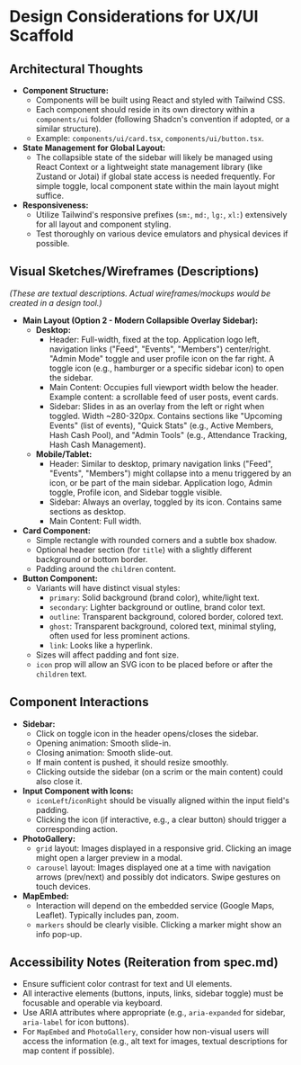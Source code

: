 # Design Considerations for UX/UI Scaffold

## Architectural Thoughts

- **Component Structure:**
  - Components will be built using React and styled with Tailwind CSS.
  - Each component should reside in its own directory within a `components/ui` folder (following Shadcn's convention if adopted, or a similar structure).
  - Example: `components/ui/card.tsx`, `components/ui/button.tsx`.
- **State Management for Global Layout:**
  - The collapsible state of the sidebar will likely be managed using React Context or a lightweight state management library (like Zustand or Jotai) if global state access is needed frequently. For simple toggle, local component state within the main layout might suffice.
- **Responsiveness:**
  - Utilize Tailwind's responsive prefixes (`sm:`, `md:`, `lg:`, `xl:`) extensively for all layout and component styling.
  - Test thoroughly on various device emulators and physical devices if possible.

## Visual Sketches/Wireframes (Descriptions)

_(These are textual descriptions. Actual wireframes/mockups would be created in a design tool.)_

- **Main Layout (Option 2 - Modern Collapsible Overlay Sidebar):**
  - **Desktop:**
    - Header: Full-width, fixed at the top. Application logo left, navigation links ("Feed", "Events", "Members") center/right. "Admin Mode" toggle and user profile icon on the far right. A toggle icon (e.g., hamburger or a specific sidebar icon) to open the sidebar.
    - Main Content: Occupies full viewport width below the header. Example content: a scrollable feed of user posts, event cards.
    - Sidebar: Slides in as an overlay from the left or right when toggled. Width ~280-320px. Contains sections like "Upcoming Events" (list of events), "Quick Stats" (e.g., Active Members, Hash Cash Pool), and "Admin Tools" (e.g., Attendance Tracking, Hash Cash Management).
  - **Mobile/Tablet:**
    - Header: Similar to desktop, primary navigation links ("Feed", "Events", "Members") might collapse into a menu triggered by an icon, or be part of the main sidebar. Application logo, Admin toggle, Profile icon, and Sidebar toggle visible.
    - Sidebar: Always an overlay, toggled by its icon. Contains same sections as desktop.
    - Main Content: Full width.
- **Card Component:**
  - Simple rectangle with rounded corners and a subtle box shadow.
  - Optional header section (for `title`) with a slightly different background or bottom border.
  - Padding around the `children` content.
- **Button Component:**
  - Variants will have distinct visual styles:
    - `primary`: Solid background (brand color), white/light text.
    - `secondary`: Lighter background or outline, brand color text.
    - `outline`: Transparent background, colored border, colored text.
    - `ghost`: Transparent background, colored text, minimal styling, often used for less prominent actions.
    - `link`: Looks like a hyperlink.
  - Sizes will affect padding and font size.
  - `icon` prop will allow an SVG icon to be placed before or after the `children` text.

## Component Interactions

- **Sidebar:**
  - Click on toggle icon in the header opens/closes the sidebar.
  - Opening animation: Smooth slide-in.
  - Closing animation: Smooth slide-out.
  - If main content is pushed, it should resize smoothly.
  - Clicking outside the sidebar (on a scrim or the main content) could also close it.
- **Input Component with Icons:**
  - `iconLeft`/`iconRight` should be visually aligned within the input field's padding.
  - Clicking the icon (if interactive, e.g., a clear button) should trigger a corresponding action.
- **PhotoGallery:**
  - `grid` layout: Images displayed in a responsive grid. Clicking an image might open a larger preview in a modal.
  - `carousel` layout: Images displayed one at a time with navigation arrows (prev/next) and possibly dot indicators. Swipe gestures on touch devices.
- **MapEmbed:**
  - Interaction will depend on the embedded service (Google Maps, Leaflet). Typically includes pan, zoom.
  - `markers` should be clearly visible. Clicking a marker might show an info pop-up.

## Accessibility Notes (Reiteration from spec.md)

- Ensure sufficient color contrast for text and UI elements.
- All interactive elements (buttons, inputs, links, sidebar toggle) must be focusable and operable via keyboard.
- Use ARIA attributes where appropriate (e.g., `aria-expanded` for sidebar, `aria-label` for icon buttons).
- For `MapEmbed` and `PhotoGallery`, consider how non-visual users will access the information (e.g., alt text for images, textual descriptions for map content if possible).
